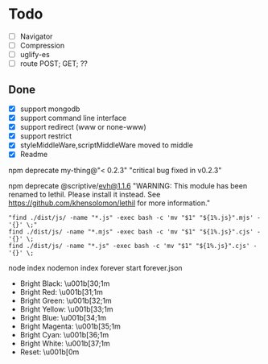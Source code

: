 # Todo

- [ ] Navigator
- [ ] Compression
- [ ] uglify-es
- [ ] route POST; GET; ??

## Done

- [x] support mongodb
- [x] support command line interface
- [x] support redirect (www or none-www)
- [x] support restrict
- [x] styleMiddleWare,scriptMiddleWare moved to middle
- [x] Readme

npm deprecate my-thing@"< 0.2.3" "critical bug fixed in v0.2.3"

npm deprecate @scriptive/evh@1.1.6 "WARNING: This module has been renamed to lethil. Please install it instead. See <https://github.com/khensolomon/lethil> for more information."

    "find ./dist/js/ -name "*.js" -exec bash -c 'mv "$1" "${1%.js}".mjs' - '{}' \;"
    find ./dist/js/ -name "*.mjs" -exec bash -c 'mv "$1" "${1%.js}".cjs' - '{}' \;
    find ./dist/js/ -name "*.js" -exec bash -c 'mv "$1" "${1%.js}".cjs' - '{}' \;

node index
nodemon index
forever start forever.json


- Bright Black: \u001b[30;1m
- Bright Red: \u001b[31;1m
- Bright Green: \u001b[32;1m
- Bright Yellow: \u001b[33;1m
- Bright Blue: \u001b[34;1m
- Bright Magenta: \u001b[35;1m
- Bright Cyan: \u001b[36;1m
- Bright White: \u001b[37;1m
- Reset: \u001b[0m